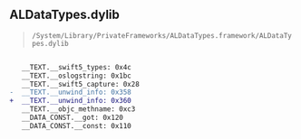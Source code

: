 ## ALDataTypes.dylib

> `/System/Library/PrivateFrameworks/ALDataTypes.framework/ALDataTypes.dylib`

```diff

   __TEXT.__swift5_types: 0x4c
   __TEXT.__oslogstring: 0x1bc
   __TEXT.__swift5_capture: 0x28
-  __TEXT.__unwind_info: 0x358
+  __TEXT.__unwind_info: 0x360
   __TEXT.__objc_methname: 0xc3
   __DATA_CONST.__got: 0x120
   __DATA_CONST.__const: 0x110

```
